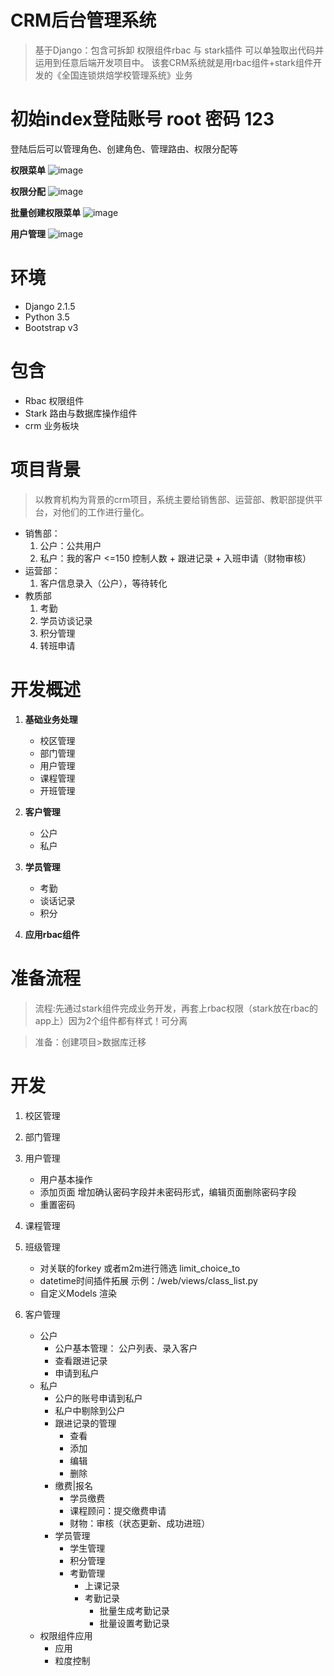# CRM后台管理系统
> 基于Django：包含可拆卸 权限组件rbac 与 stark插件 可以单独取出代码并运用到任意后端开发项目中。 该套CRM系统就是用rbac组件+stark组件开发的《全国连锁烘焙学校管理系统》业务

# 初始index登陆账号  root  密码 123
登陆后后可以管理角色、创建角色、管理路由、权限分配等

**权限菜单**
![image](https://static.666.cq.cn/%E7%A7%81%E4%BA%BA/%E6%9D%83%E9%99%90%E5%88%9B%E5%BB%BA.png)

**权限分配**
![image](https://static.666.cq.cn/%E7%A7%81%E4%BA%BA/%E6%9D%83%E9%99%90%E5%88%86%E9%85%8D.png)

**批量创建权限菜单**
![image](https://static.666.cq.cn/%E7%A7%81%E4%BA%BA/%E6%89%B9%E9%87%8F%E5%88%9B%E5%BB%BA%E6%9D%83%E9%99%90%E8%8F%9C%E5%8D%95.png)

**用户管理**
![image](https://static.666.cq.cn/%E7%A7%81%E4%BA%BA/%E7%94%A8%E6%88%B7%E8%A1%A8.png)

# 环境
- Django 2.1.5
- Python 3.5
- Bootstrap v3

# 包含
- Rbac 权限组件
- Stark 路由与数据库操作组件
- crm 业务板块

# 项目背景
> 以教育机构为背景的crm项目，系统主要给销售部、运营部、教职部提供平台，对他们的工作进行量化。
- 销售部：
    1. 公户：公共用户
    2. 私户：我的客户 <=150 控制人数 + 跟进记录 + 入班申请（财物审核）
- 运营部：
    1. 客户信息录入（公户），等待转化
- 教质部
    1. 考勤
    2. 学员访谈记录
    3. 积分管理
    4. 转班申请
    
# 开发概述
1. **基础业务处理**
    - 校区管理
    - 部门管理
    - 用户管理
    - 课程管理
    - 开班管理

2. **客户管理**
    - 公户
    - 私户

3. **学员管理**
    - 考勤
    - 谈话记录
    - 积分
    
4. **应用rbac组件**


# 准备流程
> 流程:先通过stark组件完成业务开发，再套上rbac权限（stark放在rbac的app上）因为2个组件都有样式！可分离

> 准备：创建项目>数据库迁移

# 开发
1. 校区管理
2. 部门管理
3. 用户管理
    - 用户基本操作
    - 添加页面 增加确认密码字段并未密码形式，编辑页面删除密码字段
    - 重置密码
4. 课程管理
5. 班级管理
    - 对关联的forkey 或者m2m进行筛选  limit_choice_to
    - datetime时间插件拓展 示例：/web/views/class_list.py
    - 自定义Models 渲染
6. 客户管理

    - 公户
        - 公户基本管理： 公户列表、录入客户
        - 查看跟进记录
        - 申请到私户
    - 私户
        - 公户的账号申请到私户
        - 私户中剔除到公户
        - 跟进记录的管理
            - 查看  
            - 添加
            - 编辑
            - 删除
        - 缴费|报名
            - 学员缴费
            - 课程顾问：提交缴费申请
            - 财物：审核（状态更新、成功进班）
        - 学员管理
            - 学生管理
            - 积分管理
            - 考勤管理
                - 上课记录
                - 考勤记录
                    - 批量生成考勤记录
                    - 批量设置考勤记录
    - 权限组件应用
        - 应用
        - 粒度控制
        

